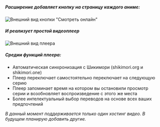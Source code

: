 ##### Расширение добавляет кнопку на страницу каждого аниме:
![Внешний вид кнопки "Смотреть онлайн"](https://raw.githubusercontent.com/cawa-93/play-shikimori/master/promo/watch-button.png)

##### И реализует простой видеоплеер
![Внешний вид плеера](https://raw.githubusercontent.com/cawa-93/play-shikimori/master/promo/player.png)

##### Средии функций плеера:
* Автоматическая синхронизация с Шикимори (shikimori.org и shikimori.one)
* Плеер переключает самостоятельно переключает на следующую серию 
* Плеер запоминает время на котором вы остановили просмотр серии и возобновляет воспроизведение с этого же места
* Более интелектуальный выбор переводов на основе всех ваших предпочтений

*В данный момент поддерживается только один хостинг видео. В будущем планирую добавить другие.*
